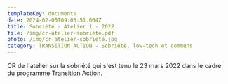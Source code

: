 ```yaml
---
templateKey: documents
date: 2024-02-05T09:05:51.604Z
title: Sobriété - Atelier 1 - 2022
file: /img/cr-atelier-sobriété.pdf
photo: /img/cr-atelier-sobriété.jpg
category: TRANSITION ACTION - Sobriété, low-tech et communs
---
```

CR de l'atelier sur la sobriété qui s'est tenu le 23 mars 2022 dans le cadre du programme Transition Action.